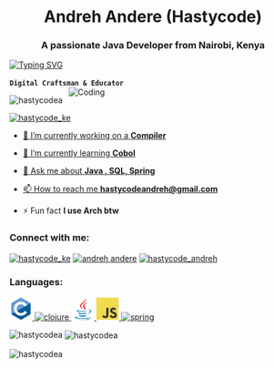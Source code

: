 
<h1 align="center"> Andreh Andere (Hastycode) </h1>
<h3 align="center">A passionate Java Developer from Nairobi, Kenya</h3>

<a href="https://git.io/typing-svg"><img src="https://readme-typing-svg.demolab.com?font=Fira+Code&duration=2000&pause=1000&color=00E0E5&random=false&width=435&lines=%F0%9F%92%A1+Innovate.;%E2%9C%A8+Inspire.;%F0%9F%94%A5+Ignite." alt="Typing SVG" /></a>

**`Digital Craftsman & Educator`**
<img align="right" alt="Coding" width="400" src="https://cdn.dribbble.com/users/1162077/screenshots/3848914/programmer.gif">


<p align="left"> <img src="https://komarev.com/ghpvc/?username=rishavchanda&label=Profile%20views&color=0e75b6&style=flat" alt="hastycodea" /> </p>

<p align="left"> <a href="https://twitter.com/hastycode_ke" target="blank"><img src="https://img.shields.io/twitter/follow/hastycode_ke?logo=twitter&style=for-the-badge" alt="hastycode_ke"  </p>

- 🔭 I’m currently working on a **Compiler**

- 🌱 I’m currently learning **Cobol**

- 💬 Ask me about **Java , SQL, Spring**

- 📫 How to reach me **hastycodeandreh@gmail.com**

- ⚡ Fun fact **I use Arch btw**

<h3 align="left">Connect with me:</h3>
<p align="left">
<a href="https://twitter.com/hastycode_ke" target="blank"><img align="center" src="https://raw.githubusercontent.com/rahuldkjain/github-profile-readme-generator/master/src/images/icons/Social/twitter.svg" alt="hastycode_ke" height="30" width="40" /></a>
<a href="https://linkedin.com/in/andreh andere" target="blank"><img align="center" src="https://raw.githubusercontent.com/rahuldkjain/github-profile-readme-generator/master/src/images/icons/Social/linked-in-alt.svg" alt="andreh andere" height="30" width="40" /></a>
<a href="https://instagram.com/hastycode_andreh" target="blank"><img align="center" src="https://raw.githubusercontent.com/rahuldkjain/github-profile-readme-generator/master/src/images/icons/Social/instagram.svg" alt="hastycode_andreh" height="30" width="40" /></a>
</p>

<h3 align="left">Languages:</h3>
<p align="left"> <a href="https://www.cprogramming.com/" target="_blank" rel="noreferrer"> <img src="https://raw.githubusercontent.com/devicons/devicon/master/icons/c/c-original.svg" alt="c" width="40" height="40"/> </a> <a href="https://clojure.org/" target="_blank" rel="noreferrer"> <img src="https://upload.wikimedia.org/wikipedia/commons/5/5d/Clojure_logo.svg" alt="clojure" width="40" height="40"/> </a> <a href="https://www.java.com" target="_blank" rel="noreferrer"> <img src="https://raw.githubusercontent.com/devicons/devicon/master/icons/java/java-original.svg" alt="java" width="40" height="40"/> </a> <a href="https://developer.mozilla.org/en-US/docs/Web/JavaScript" target="_blank" rel="noreferrer"> <img src="https://raw.githubusercontent.com/devicons/devicon/master/icons/javascript/javascript-original.svg" alt="javascript" width="40" height="40"/> </a> <a href="https://spring.io/" target="_blank" rel="noreferrer"> <img src="https://www.vectorlogo.zone/logos/springio/springio-icon.svg" alt="spring" width="40" height="40"/> </a> </p>


<p><img align="left" src="https://github-readme-stats.vercel.app/api/top-langs?username=hastycodea&show_icons=true&locale=en&layout=compact" alt="hastycodea" /></p>

<p>&nbsp;<img align="center" src="https://github-readme-stats.vercel.app/api?username=hastycodea&show_icons=true&locale=en" alt="hastycodea" /></p>

<p><img align="center" src="https://github-readme-streak-stats.herokuapp.com/?user=hastycodea&" alt="hastycodea" /></p>
